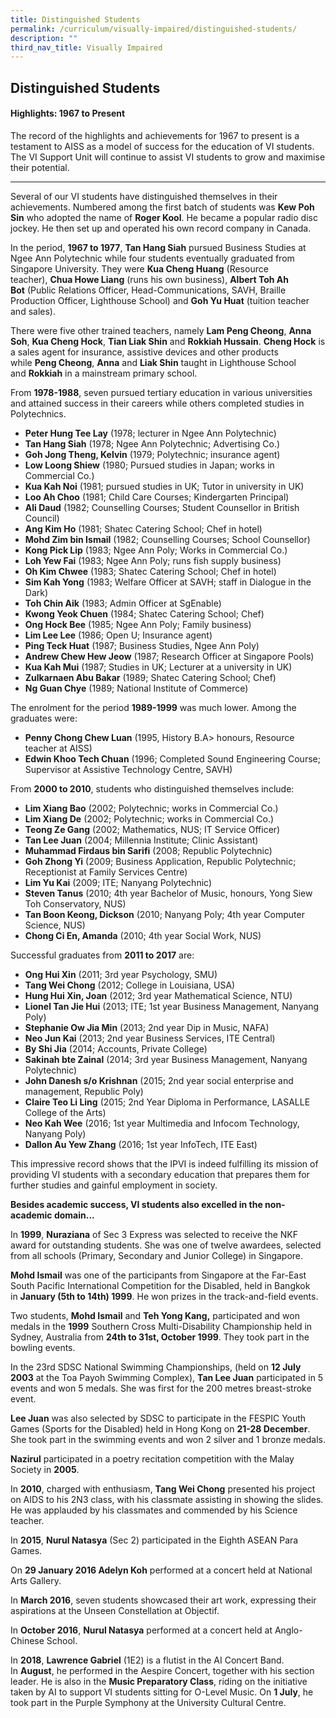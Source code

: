 ```yaml
---
title: Distinguished Students
permalink: /curriculum/visually-impaired/distinguished-students/
description: ""
third_nav_title: Visually Impaired
---
```

## Distinguished Students
#### Highlights: 1967 to Present
The record of the highlights and achievements for 1967 to present is a testament to AISS as a model of success for the education of VI students. The VI Support Unit will continue to assist VI students to grow and maximise their potential.

-----------------------------------------------
Several of our VI students have distinguished themselves in their achievements. Numbered among the first batch of students was **Kew Poh Sin** who adopted the name of **Roger Kool**. He became a popular radio disc jockey. He then set up and operated his own record company in Canada.

In the period, **1967 to 1977**, **Tan Hang Siah** pursued Business Studies at Ngee Ann Polytechnic while four students eventually graduated from Singapore University. They were **Kua Cheng Huang** (Resource teacher), **Chua Howe Liang** (runs his own business), **Albert Toh Ah Bot** (Public Relations Officer, Head-Communications, SAVH, Braille Production Officer, Lighthouse School) and **Goh Yu Huat** (tuition teacher and sales).

There were five other trained teachers, namely **Lam Peng Cheong**, **Anna Soh**, **Kua Cheng Hock**, **Tian Liak Shin** and **Rokkiah Hussain**. **Cheng Hock** is a sales agent for insurance, assistive devices and other products while **Peng Cheong**, **Anna** and **Liak Shin** taught in Lighthouse School and **Rokkiah** in a mainstream primary school.

From **1978-1988**, seven pursued tertiary education in various universities and attained success in their careers while others completed studies in Polytechnics.

*   **Peter Hung Tee Lay** (1978; lecturer in Ngee Ann Polytechnic)
*   **Tan Hang Siah** (1978; Ngee Ann Polytechnic; Advertising Co.)
*   **Goh Jong Theng, Kelvin** (1979; Polytechnic; insurance agent)
*   **Low Loong Shiew** (1980; Pursued studies in Japan; works in Commercial Co.)
*   **Kua Kah Noi** (1981; pursued studies in UK; Tutor in university in UK)
*   **Loo Ah Choo** (1981; Child Care Courses; Kindergarten Principal)
*   **Ali Daud** (1982; Counselling Courses; Student Counsellor in British Council)
*   **Ang Kim Ho** (1981; Shatec Catering School; Chef in hotel)
*   **Mohd Zim bin Ismail** (1982; Counselling Courses; School Counsellor)
*   **Kong Pick Lip** (1983; Ngee Ann Poly; Works in Commercial Co.)
*   **Loh Yew Fai** (1983; Ngee Ann Poly; runs fish supply business)
*   **Oh Kim Chwee** (1983; Shatec Catering School; Chef in hotel)
*   **Sim Kah Yong** (1983; Welfare Officer at SAVH; staff in Dialogue in the Dark)
*   **Toh Chin Aik** (1983; Admin Officer at SgEnable)
*   **Kwong Yeok Chuen** (1984; Shatec Catering School; Chef)
*   **Ong Hock Bee** (1985; Ngee Ann Poly; Family business)
*   **Lim Lee Lee** (1986; Open U; Insurance agent)
*   **Ping Teck Huat** (1987; Business Studies, Ngee Ann Poly)
*   **Andrew Chew Hew Jeow** (1987; Research Officer at Singapore Pools)
*   **Kua Kah Mui** (1987; Studies in UK; Lecturer at a university in UK)
*   **Zulkarnaen Abu Bakar** (1989; Shatec Catering School; Chef)
*   **Ng Guan Chye** (1989; National Institute of Commerce)

The enrolment for the period **1989-1999** was much lower. Among the graduates were:

*   **Penny Chong Chew Luan** (1995, History B.A> honours, Resource teacher at AISS)
*   **Edwin Khoo Tech Chuan** (1996; Completed Sound Engineering Course; Supervisor at Assistive Technology Centre, SAVH)

From **2000 to 2010**, students who distinguished themselves include:

*   **Lim Xiang Bao** (2002; Polytechnic; works in Commercial Co.)
*   **Lim Xiang De** (2002; Polytechnic; works in Commercial Co.)
*   **Teong Ze Gang** (2002; Mathematics, NUS; IT Service Officer)
*   **Tan Lee Juan** (2004; Millennia Institute; Clinic Assistant)
*   **Muhammad Firdaus bin Sarifi** (2008; Republic Polytechnic)
*   **Goh Zhong Yi** (2009; Business Application, Republic Polytechnic; Receptionist at Family Services Centre)
*   **Lim Yu Kai** (2009; ITE; Nanyang Polytechnic)
*   **Steven Tanus** (2010; 4th year Bachelor of Music, honours, Yong Siew Toh Conservatory, NUS)
*   **Tan Boon Keong, Dickson** (2010; Nanyang Poly; 4th year Computer Science, NUS)
*   **Chong Ci En, Amanda** (2010; 4th year Social Work, NUS)

Successful graduates from **2011 to 2017** are:

*   **Ong Hui Xin** (2011; 3rd year Psychology, SMU)
*   **Tang Wei Chong** (2012; College in Louisiana, USA)
*   **Hung Hui Xin, Joan** (2012; 3rd year Mathematical Science, NTU)
*   **Lionel Tan Jie Hui** (2013; ITE; 1st year Business Management, Nanyang Poly)
*   **Stephanie Ow Jia Min** (2013; 2nd year Dip in Music, NAFA)
*   **Neo Jun Kai** (2013; 2nd year Business Services, ITE Central)
*   **By Shi Jia** (2014; Accounts, Private College)
*   **Sakinah bte Zainal** (2014; 3rd year Business Management, Nanyang Polytechnic)
*   **John Danesh s/o Krishnan** (2015; 2nd year social enterprise and management, Republic Poly)
*   **Claire Teo Li Ling** (2015; 2nd Year Diploma in Performance, LASALLE College of the Arts)
*   **Neo Kah Wee** (2016; 1st year Multimedia and Infocom Technology, Nanyang Poly)
*   **Dallon Au Yew Zhang** (2016; 1st year InfoTech, ITE East)

This impressive record shows that the IPVI is indeed fulfilling its mission of providing VI students with a secondary education that prepares them for further studies and gainful employment in society.

**Besides academic success, VI students also excelled in the non-academic domain...**

In **1999**, **Nuraziana** of Sec 3 Express was selected to receive the NKF award for outstanding students. She was one of twelve awardees, selected from all schools (Primary, Secondary and Junior College) in Singapore.

**Mohd Ismail** was one of the participants from Singapore at the Far-East South Pacific International Competition for the Disabled, held in Bangkok in **January (5th to 14th) 1999**. He won prizes in the track-and-field events.

Two students, **Mohd Ismail** and **Teh Yong Kang,** participated and won medals in the **1999** Southern Cross Multi-Disability Championship held in Sydney, Australia from **24th to 31st, October 1999**. They took part in the bowling events.

In the 23rd SDSC National Swimming Championships, (held on **12 July 2003** at the Toa Payoh Swimming Complex), **Tan Lee Juan** participated in 5 events and won 5 medals. She was first for the 200 metres breast-stroke event.

**Lee Juan** was also selected by SDSC to participate in the FESPIC Youth Games (Sports for the Disabled) held in Hong Kong on **21-28 December**. She took part in the swimming events and won 2 silver and 1 bronze medals.

**Nazirul** participated in a poetry recitation competition with the Malay Society in **2005**.

In **2010**, charged with enthusiasm, **Tang Wei Chong** presented his project on AIDS to his 2N3 class, with his classmate assisting in showing the slides. He was applauded by his classmates and commended by his Science teacher.

In **2015**, **Nurul Natasya** (Sec 2) participated in the Eighth ASEAN Para Games.

On **29 January 2016 Adelyn Koh** performed at a concert held at National Arts Gallery.

In **March 2016**, seven students showcased their art work, expressing their aspirations at the Unseen Constellation at Objectif.

In **October 2016**, **Nurul Natasya** performed at a concert held at Anglo-Chinese School.

In **2018**, **Lawrence Gabriel** (1E2) is a flutist in the AI Concert Band. In **August**, he performed in the Aespire Concert, together with his section leader. He is also in the **Music Preparatory Class**, riding on the initiative taken by AI to support VI students sitting for O-Level Music. On **1 July**, he took part in the Purple Symphony at the University Cultural Centre.